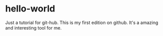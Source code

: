 # hello-world
Just a tutorial for git-hub.
This is my first edition on github. It's a amazing and interesting tool for me.
